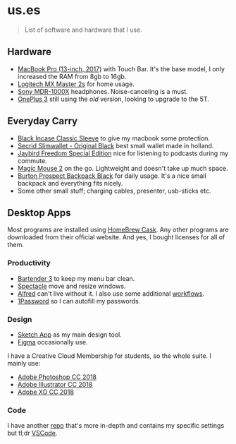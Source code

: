 # us.es
> List of software and hardware that I use.

## Hardware

* [MacBook Pro (13-inch, 2017)](https://www.apple.com/shop/buy-mac/macbook-pro?product=MPXV2LL/A&step=config) with Touch Bar. It's the base model, I only increased the RAM from 8gb to 16gb.
* [Logitech MX Master 2s](https://www.logitech.com/en-us/product/mx-master-2s-flow) for home usage.
* [Sony MDR-1000X](https://www.sony.com/electronics/headband-headphones/mdr-1000x) headphones. Noise-canceling is a must.
* [OnePlus 3](https://www.sony.com/electronics/headband-headphones/mdr-1000x) still using the *old* version, looking to upgrade to the 5T.

## Everyday Carry

* [Black Incase Classic Sleeve](https://incase.eu/products/protection/macbook-sleeves/classic-sleeve-for-mb-pro-13.html) to give my macbook some protection.
* [Secrid Slimwallet - Original Black](https://secrid.com/en/collection/slimwallet/product/id:601645908010) best small wallet made in holland.
* [Jaybird Freedom Special Edition](https://www.hoofdtelefoonstore.nl/product/798743/jaybird-freedom-special-edition.html) nice for listening to podcasts during my commute.
* [Magic Mouse 2](https://www.apple.com/shop/product/MLA02LL/A/magic-mouse-2) on the go. Lightweight and doesn't take up much space.
* [Burton Prospect Backpack Black](https://www.burton.com/us/en/p/prospect-backpack/F18-163381.html?color=16338104717) for daily usage. It's a nice small backpack and everything fits nicely.
* Some other small stuff; charging cables, presenter, usb-sticks etc.

## Desktop Apps
Most programs are installed using [HomeBrew Cask](https://caskroom.github.io/). Any other programs are downloaded from their official website. And yes, I bought licenses for all of them.

### Productivity
* [Bartender 3](https://www.macbartender.com/) to keep my menu bar clean.
* [Spectacle](https://www.spectacleapp.com/) move and resize windows.
* [Alfred](https://www.alfredapp.com/) can't live without it. I also use some additional [workflows](/workflows).
* [1Password](https://1password.com/) so I can autofill my passwords.

### Design

* [Sketch App](https://www.sketchapp.com/) as my main design tool.
* [Figma](https://www.figma.com/) occasionally use.

I have a Creative Cloud Membership for students, so the whole suite. I mainly use:

* [Adobe Photoshop CC 2018](https://www.adobe.com/creativecloud/buy/students.html)
* [Adobe Illustrator CC 2018](https://www.adobe.com/creativecloud/buy/students.html)
* [Adobe XD CC 2018](https://www.adobe.com/creativecloud/buy/students.html)  
### Code
I have another [repo](https://github.com/dandevri/cod.es) that's more in-depth and contains my specific settings but tl;dr [VSCode](https://code.visualstudio.com/).